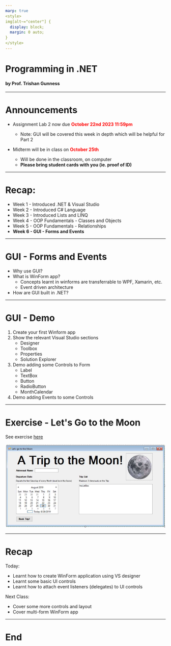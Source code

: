 ```yaml
---
marp: true
<style>
img[alt~="center"] {
  display: block;
  margin: 0 auto;
}
</style>
---
```

# Programming in .NET
#### by Prof. Trishan Gunness 
---
# Announcements  

- Assignment Lab 2 now due <span style="color:red;">**October 22nd 2023 11:59pm**</span>
    - Note: GUI will be covered this week in depth which will be helpful for Part 2

- Midterm will be in class on <span style="color:red;">**October 25th** </span>
    - Will be done in the classroom, on computer
    - **Please bring student cards with you (ie. proof of ID)**
---

# Recap:
- Week 1 - Introduced .NET & Visual Studio
- Week 2 - Introduced C# Language
- Week 3 - Introduced Lists and LINQ
- Week 4 - OOP Fundamentals - Classes and Objects
- Week 5 - OOP Fundamentals - Relationships
- **Week 6 - GUI - Forms and Events**
---

# GUI - Forms and Events

- Why use GUI?
- What is WinForm app?
  - Concepts learnt in winforms are transferrable to WPF, Xamarin, etc.  
  - Event driven architecture
- How are GUI built in .NET?

---

# GUI - Demo

1. Create your first Winform app
2. Show the relevant Visual Studio sections
    - Designer 
    - Toolbox
    - Properties
    - Solution Explorer
3. Demo adding some Controls to Form
    - Label
    - TextBox
    - Button
    - RadioButton
    - MonthCalendar
4. Demo adding Events to some Controls

---

# Exercise - Let's Go to  the Moon
See exercise [here](https://mycanvas.mohawkcollege.ca/courses/92925/files/16712995?module_item_id=4763007)

![Alt text](Week6.1-image.png)


---
# Recap

Today:
- Learnt how to create WinForm application using VS designer 
- Learnt some basic UI controls
- Learnt how to attach event listeners (delegates) to UI controls

Next Class:
- Cover some more controls and layout
- Cover multi-form WinForm app

---

# End